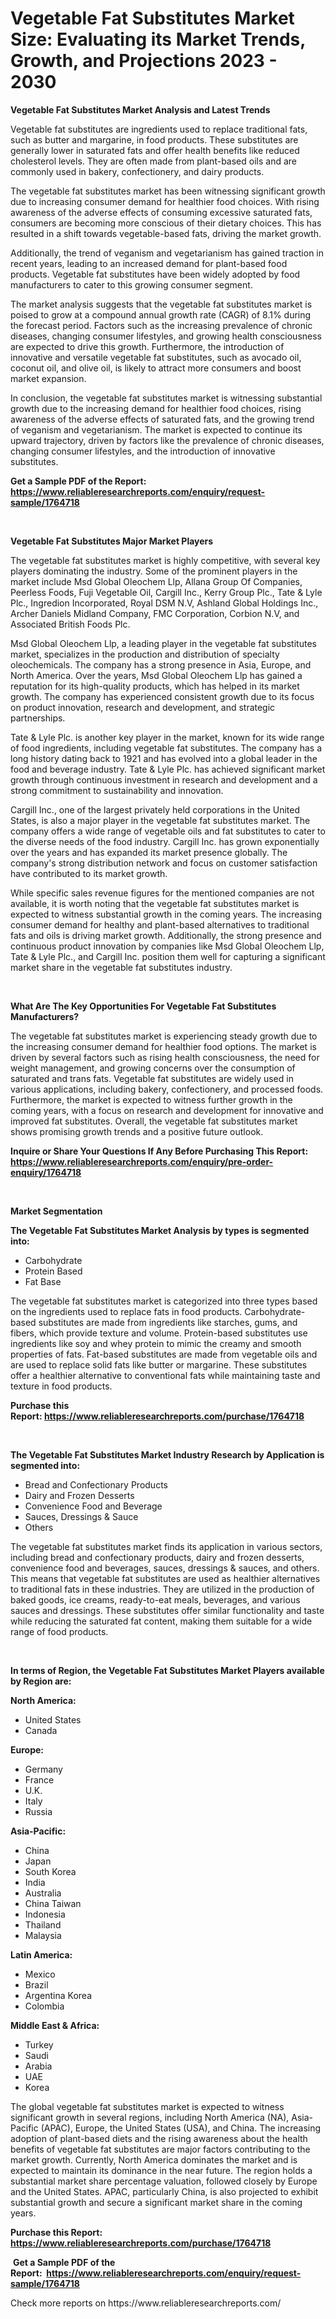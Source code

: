 <p><h1>Vegetable Fat Substitutes Market Size: Evaluating its Market Trends, Growth, and Projections 2023 - 2030</h1></p><p><strong>Vegetable Fat Substitutes Market Analysis and Latest Trends</strong></p>
<p><p>Vegetable fat substitutes are ingredients used to replace traditional fats, such as butter and margarine, in food products. These substitutes are generally lower in saturated fats and offer health benefits like reduced cholesterol levels. They are often made from plant-based oils and are commonly used in bakery, confectionery, and dairy products.</p><p>The vegetable fat substitutes market has been witnessing significant growth due to increasing consumer demand for healthier food choices. With rising awareness of the adverse effects of consuming excessive saturated fats, consumers are becoming more conscious of their dietary choices. This has resulted in a shift towards vegetable-based fats, driving the market growth.</p><p>Additionally, the trend of veganism and vegetarianism has gained traction in recent years, leading to an increased demand for plant-based food products. Vegetable fat substitutes have been widely adopted by food manufacturers to cater to this growing consumer segment.</p><p>The market analysis suggests that the vegetable fat substitutes market is poised to grow at a compound annual growth rate (CAGR) of 8.1% during the forecast period. Factors such as the increasing prevalence of chronic diseases, changing consumer lifestyles, and growing health consciousness are expected to drive this growth. Furthermore, the introduction of innovative and versatile vegetable fat substitutes, such as avocado oil, coconut oil, and olive oil, is likely to attract more consumers and boost market expansion.</p><p>In conclusion, the vegetable fat substitutes market is witnessing substantial growth due to the increasing demand for healthier food choices, rising awareness of the adverse effects of saturated fats, and the growing trend of veganism and vegetarianism. The market is expected to continue its upward trajectory, driven by factors like the prevalence of chronic diseases, changing consumer lifestyles, and the introduction of innovative substitutes.</p></p>
<p><strong>Get a Sample PDF of the Report:&nbsp; <a href="https://www.reliableresearchreports.com/enquiry/request-sample/1764718">https://www.reliableresearchreports.com/enquiry/request-sample/1764718</a></strong></p>
<p>&nbsp;</p>
<p><strong>Vegetable Fat Substitutes Major Market Players</strong></p>
<p><p>The vegetable fat substitutes market is highly competitive, with several key players dominating the industry. Some of the prominent players in the market include Msd Global Oleochem Llp, Allana Group Of Companies, Peerless Foods, Fuji Vegetable Oil, Cargill Inc., Kerry Group Plc., Tate & Lyle Plc., Ingredion Incorporated, Royal DSM N.V, Ashland Global Holdings Inc., Archer Daniels Midland Company, FMC Corporation, Corbion N.V, and Associated British Foods Plc.</p><p>Msd Global Oleochem Llp, a leading player in the vegetable fat substitutes market, specializes in the production and distribution of specialty oleochemicals. The company has a strong presence in Asia, Europe, and North America. Over the years, Msd Global Oleochem Llp has gained a reputation for its high-quality products, which has helped in its market growth. The company has experienced consistent growth due to its focus on product innovation, research and development, and strategic partnerships.</p><p>Tate & Lyle Plc. is another key player in the market, known for its wide range of food ingredients, including vegetable fat substitutes. The company has a long history dating back to 1921 and has evolved into a global leader in the food and beverage industry. Tate & Lyle Plc. has achieved significant market growth through continuous investment in research and development and a strong commitment to sustainability and innovation.</p><p>Cargill Inc., one of the largest privately held corporations in the United States, is also a major player in the vegetable fat substitutes market. The company offers a wide range of vegetable oils and fat substitutes to cater to the diverse needs of the food industry. Cargill Inc. has grown exponentially over the years and has expanded its market presence globally. The company's strong distribution network and focus on customer satisfaction have contributed to its market growth.</p><p>While specific sales revenue figures for the mentioned companies are not available, it is worth noting that the vegetable fat substitutes market is expected to witness substantial growth in the coming years. The increasing consumer demand for healthy and plant-based alternatives to traditional fats and oils is driving market growth. Additionally, the strong presence and continuous product innovation by companies like Msd Global Oleochem Llp, Tate & Lyle Plc., and Cargill Inc. position them well for capturing a significant market share in the vegetable fat substitutes industry.</p></p>
<p>&nbsp;</p>
<p><strong>What Are The Key Opportunities For Vegetable Fat Substitutes Manufacturers?</strong></p>
<p><p>The vegetable fat substitutes market is experiencing steady growth due to the increasing consumer demand for healthier food options. The market is driven by several factors such as rising health consciousness, the need for weight management, and growing concerns over the consumption of saturated and trans fats. Vegetable fat substitutes are widely used in various applications, including bakery, confectionery, and processed foods. Furthermore, the market is expected to witness further growth in the coming years, with a focus on research and development for innovative and improved fat substitutes. Overall, the vegetable fat substitutes market shows promising growth trends and a positive future outlook.</p></p>
<p><strong>Inquire or Share Your Questions If Any Before Purchasing This Report: <a href="https://www.reliableresearchreports.com/enquiry/pre-order-enquiry/1764718">https://www.reliableresearchreports.com/enquiry/pre-order-enquiry/1764718</a></strong></p>
<p>&nbsp;</p>
<p><strong>Market Segmentation</strong></p>
<p><strong>The Vegetable Fat Substitutes Market Analysis by types is segmented into:</strong></p>
<p><ul><li>Carbohydrate</li><li>Protein Based</li><li>Fat Base</li></ul></p>
<p><p>The vegetable fat substitutes market is categorized into three types based on the ingredients used to replace fats in food products. Carbohydrate-based substitutes are made from ingredients like starches, gums, and fibers, which provide texture and volume. Protein-based substitutes use ingredients like soy and whey protein to mimic the creamy and smooth properties of fats. Fat-based substitutes are made from vegetable oils and are used to replace solid fats like butter or margarine. These substitutes offer a healthier alternative to conventional fats while maintaining taste and texture in food products.</p></p>
<p><strong>Purchase this Report:&nbsp;<a href="https://www.reliableresearchreports.com/purchase/1764718">https://www.reliableresearchreports.com/purchase/1764718</a></strong></p>
<p>&nbsp;</p>
<p><strong>The Vegetable Fat Substitutes Market Industry Research by Application is segmented into:</strong></p>
<p><ul><li>Bread and Confectionary Products</li><li>Dairy and Frozen Desserts</li><li>Convenience Food and Beverage</li><li>Sauces, Dressings & Sauce</li><li>Others</li></ul></p>
<p><p>The vegetable fat substitutes market finds its application in various sectors, including bread and confectionary products, dairy and frozen desserts, convenience food and beverages, sauces, dressings & sauces, and others. This means that vegetable fat substitutes are used as healthier alternatives to traditional fats in these industries. They are utilized in the production of baked goods, ice creams, ready-to-eat meals, beverages, and various sauces and dressings. These substitutes offer similar functionality and taste while reducing the saturated fat content, making them suitable for a wide range of food products.</p></p>
<p>&nbsp;</p>
<p><strong>In terms of Region, the Vegetable Fat Substitutes Market Players available by Region are:</strong></p>
<p>
    <p> <strong> North America: </strong>
        <ul>
            <li>United States</li>
            <li>Canada</li>
        </ul>
        </p> 
    <p> <strong> Europe: </strong>
        <ul>
            <li>Germany</li>
            <li>France</li>
            <li>U.K.</li>
            <li>Italy</li>
            <li>Russia</li>
        </ul>
        </p> 
    <p> <strong> Asia-Pacific: </strong>
        <ul>
            <li>China</li>
            <li>Japan</li>
            <li>South Korea</li>
            <li>India</li>
            <li>Australia</li>
            <li>China Taiwan</li>
            <li>Indonesia</li>
            <li>Thailand</li>
            <li>Malaysia</li>
        </ul>
        </p> 
    <p> <strong> Latin America: </strong>
        <ul>
            <li>Mexico</li>
            <li>Brazil</li>
            <li>Argentina Korea</li>
            <li>Colombia</li>
        </ul>
        </p> 
    <p> <strong> Middle East & Africa: </strong>
        <ul>
            <li>Turkey</li>
            <li>Saudi</li>
            <li>Arabia</li>
            <li>UAE</li>
            <li>Korea</li>
        </ul>
    </p>
    </p>
<p><p>The global vegetable fat substitutes market is expected to witness significant growth in several regions, including North America (NA), Asia-Pacific (APAC), Europe, the United States (USA), and China. The increasing adoption of plant-based diets and the rising awareness about the health benefits of vegetable fat substitutes are major factors contributing to the market growth. Currently, North America dominates the market and is expected to maintain its dominance in the near future. The region holds a substantial market share percentage valuation, followed closely by Europe and the United States. APAC, particularly China, is also projected to exhibit substantial growth and secure a significant market share in the coming years.</p></p>
<p><strong>Purchase this Report: <a href="https://www.reliableresearchreports.com/purchase/1764718">https://www.reliableresearchreports.com/purchase/1764718</a></strong></p>
<p>&nbsp;<strong>Get a Sample PDF of the Report:&nbsp;&nbsp;<a href="https://www.reliableresearchreports.com/enquiry/request-sample/1764718">https://www.reliableresearchreports.com/enquiry/request-sample/1764718</a></strong></p>
<p><strong></strong></p>
<p>Check more reports on https://www.reliableresearchreports.com/</p>